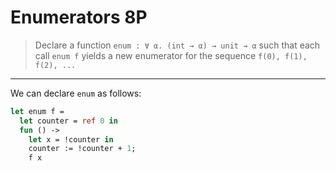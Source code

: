 # Enumerators 8P

> Declare a function `enum : ∀ α. (int → α) → unit → α` such that each call `enum f` yields a new enumerator for the sequence `f(0), f(1), f(2), ...`

---

We can declare `enum` as follows:
```ocaml
let enum f =
  let counter = ref 0 in
  fun () ->
    let x = !counter in
    counter := !counter + 1;
    f x
```
